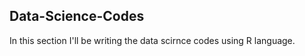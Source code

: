 ## Data-Science-Codes ##    

In this section I'll be writing the data scirnce codes using R language.      
 
 
 

